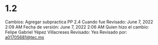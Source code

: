 # 1.2

Cambios: Agregar subpractica PP 2.4
Cuando fue Revisado: June 7, 2022 2:09 AM
Fecha de  versión: June 7, 2022 2:06 AM
Quien hizo el cambio: Felipe Gabriel Yépez Villacreses
Revisado: Yes
Revisado por: a01705681@tec.mx